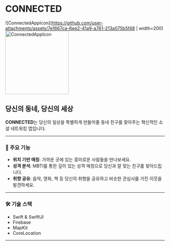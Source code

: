 # CONNECTED

![ConnectedAppIcon](https://github.com/user-attachments/assets/7e1667ca-6ee2-41a9-a761-213a075b5f48 | width=200)
<img src="https://github.com/user-attachments/assets/7e1667ca-6ee2-41a9-a761-213a075b5f48" alt="ConnectedAppIcon" width="200" height="200"/>

## 당신의 동네, 당신의 세상

**CONNECTED**는 당신의 일상을 특별하게 만들어줄 동네 친구를 찾아주는 혁신적인 소셜 네트워킹 앱입니다.

---

### 🌟 주요 기능

- **위치 기반 매칭**: 가까운 곳에 있는 흥미로운 사람들을 만나보세요.
- **성격 분석**: MBTI를 통한 깊이 있는 성격 매칭으로 당신과 잘 맞는 친구를 찾아드립니다.
- **취향 공유**: 음악, 영화, 책 등 당신의 취향을 공유하고 비슷한 관심사를 가진 이웃을 발견하세요.

---

### 🛠 기술 스택

- Swift & SwiftUI
- Firebase
- MapKit
- CoreLocation

---
